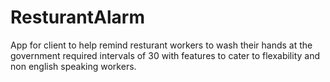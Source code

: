 # ResturantAlarm


App for client to help remind resturant workers to wash their hands at the government required intervals of 30 with features to cater to flexability and non english speaking workers.
